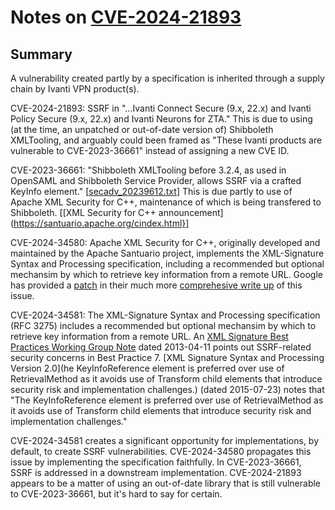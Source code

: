 # Notes on [CVE-2024-21893](https://www.cve.org/CVERecord?id=CVE-2024-21893)

## Summary

A vulnerability created partly by a specification is inherited through a supply chain by Ivanti VPN product(s).

CVE-2024-21893: SSRF in "...Ivanti Connect Secure (9.x, 22.x) and Ivanti Policy Secure (9.x, 22.x) and Ivanti Neurons for ZTA." This is due to using (at the time, an unpatched or out-of-date version of) Shibboleth XMLTooling, and arguably could been framed as "These Ivanti products are vulnerable to CVE-2023-36661" instead of assigning a new CVE ID.

CVE-2023-36661: "Shibboleth XMLTooling before 3.2.4, as used in OpenSAML and Shibboleth Service Provider, allows SSRF via a crafted KeyInfo element." [[secadv_20239612.txt](https://shibboleth.net/community/advisories/secadv_20230612.txt)] This is due partly to use of Apache XML Security for C++, maintenance of which is being transfered to Shibboleth. [[XML Security for C++ announcement](https://santuario.apache.org/cindex.html}]

CVE-2024-34580: Apache XML Security for C++, originally developed and maintained by the Apache Santuario project, implements the XML-Signature Syntax and Processing specification, including a recommended but optional mechansim by which to retrieve key information from a remote URL.  Google has provided a [patch](https://services.google.com/fh/files/misc/xml-security-c-2.0.4.patch.zip) in their much more [comprehesive write up](https://cloud.google.com/blog/topics/threat-intelligence/apache-library-allows-server-side-request-forgery) of this issue.

CVE-2024-34581: The XML-Signature Syntax and Processing specification (RFC 3275) includes a recommended but optional mechansim by which to retrieve key information from a remote URL. An [XML Signature Best Practices Working Group Note](https://www.w3.org/TR/2013/NOTE-xmldsig-bestpractices-20130411/) dated 2013-04-11 points out SSRF-related security concerns in Best Practice 7. [XML Signature Syntax and Processing Version 2.0](he KeyInfoReference element is preferred over use of RetrievalMethod as it avoids use of Transform child elements that introduce security risk and implementation challenges.) (dated 2015-07-23) notes that "The KeyInfoReference element is preferred over use of RetrievalMethod as it avoids use of Transform child elements that introduce security risk and implementation challenges."

CVE-2024-34581 creates a significant opportunity for implementations, by default, to create SSRF vulnerabilities. CVE-2024-34580 propagates this issue by implementing the specification faithfully. In CVE-2023-36661, SSRF is addressed in a downstream implementation. CVE-2024-21893 appears to be a matter of using an out-of-date library that is still vulnerable to CVE-2023-36661, but it's hard to say for certain.
